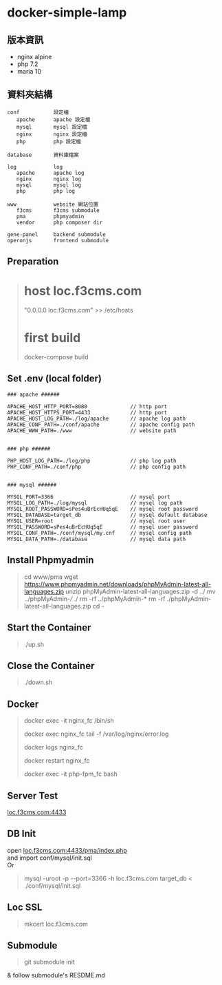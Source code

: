 # docker-simple-lamp  

## 版本資訊
+ nginx alpine
+ php 7.2
+ maria 10

## 資料夾結構
```
conf           設定檔  
   apache      apache 設定檔  
   mysql       mysql 設定檔  
   nginx       nginx 設定檔
   php         php 設定檔  

database       資料庫檔案  

log            log  
   apache      apache log  
   nginx       nginx log  
   mysql       mysql log  
   php         php log  

www            website 網站位置  
   f3cms       f3cms submodule
   pma         phpmyadmin 
   vendor      php composer dir

gene-panel     backend submodule
operonjs       frontend submodule
```

## Preparation
> 
> # host loc.f3cms.com
> "0.0.0.0  loc.f3cms.com" >> /etc/hosts
> 
> # first build
> docker-compose build
> 

## Set .env (local folder)
```
### apache ######

APACHE_HOST_HTTP_PORT=8080              // http port  
APACHE_HOST_HTTPS_PORT=4433             // http port  
APACHE_HOST_LOG_PATH=./log/apache       // apache log path  
APACHE_CONF_PATH=./conf/apache          // apache config path
APACHE_WWW_PATH=./www                   // website path


### php ######

PHP_HOST_LOG_PATH=./log/php             // php log path
PHP_CONF_PATH=./conf/php                // php config path


### mysql ######

MYSQL_PORT=3366                         // mysql port
MYSQL_LOG_PATH=./log/mysql              // mysql log path
MYSQL_ROOT_PASSWORD=sPes4uBrEcHUq5qE    // mysql root password
MYSQL_DATABASE=target_db                // mysql default database
MYSQL_USER=root                         // mysql root user
MYSQL_PASSWORD=sPes4uBrEcHUq5qE         // mysql user password
MYSQL_CONF_PATH=./conf/mysql/my.cnf     // mysql config path
MYSQL_DATA_PATH=./database              // mysql data path
```

## Install Phpmyadmin
> 
> cd www/pma
> wget https://www.phpmyadmin.net/downloads/phpMyAdmin-latest-all-languages.zip
> unzip phpMyAdmin-latest-all-languages.zip -d ../
> mv ../phpMyAdmin-*/* ./
> rm -rf ../phpMyAdmin-*
> rm -rf ./phpMyAdmin-latest-all-languages.zip
> cd -
> 

## Start the Container
> 
> ./up.sh
> 

## Close the Container
> 
> ./down.sh
> 

## Docker
> 
> docker exec -it nginx_fc /bin/sh
> 
> docker exec nginx_fc tail -f /var/log/nginx/error.log
> 
> docker logs nginx_fc
> 
> docker restart nginx_fc
> 
> docker exec -it php-fpm_fc bash
> 

## Server Test
[loc.f3cms.com:4433](https://loc.f3cms.com:4433/)

## DB Init
open [loc.f3cms.com:4433/pma/index.php](https://loc.f3cms.com:4433/pma/index.php)  
and import conf/mysql/init.sql  
Or
> 
> mysql -uroot -p --port=3366 -h loc.f3cms.com target_db < ./conf/mysql/init.sql
> 

## Loc SSL
> 
> mkcert loc.f3cms.com
> 

## Submodule
> 
> git submodule init
> 

& follow submodule's RESDME.md

